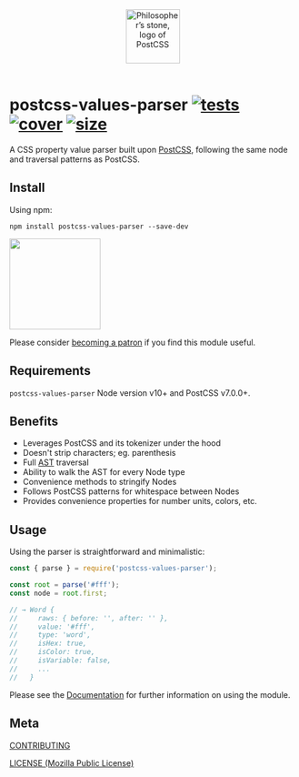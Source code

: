 [tests]: 	https://img.shields.io/circleci/project/github/shellscape/postcss-values-parser.svg
[tests-url]: https://circleci.com/gh/shellscape/postcss-values-parser

[cover]: https://codecov.io/gh/shellscape/postcss-values-parser/branch/master/graph/badge.svg
[cover-url]: https://codecov.io/gh/shellscape/postcss-values-parser

[size]: https://packagephobia.now.sh/badge?p=postcss-values-parser
[size-url]: https://packagephobia.now.sh/result?p=postcss-values-parser

<div align="center">
  <img width="95" height="95" title="Philosopher’s stone, logo of PostCSS" src="http://postcss.github.io/postcss/logo.svg"><br/><br/>
</div>

# postcss-values-parser [![tests][tests]][tests-url] [![cover][cover]][cover-url] [![size][size]][size-url]

A CSS property value parser built upon [PostCSS](https://github.com/postcss/postcss),
following the same node and traversal patterns as PostCSS.

## Install

Using npm:

```console
npm install postcss-values-parser --save-dev
```

<a href="https://www.patreon.com/shellscape">
  <img src="https://c5.patreon.com/external/logo/become_a_patron_button@2x.png" width="160">
</a>

Please consider [becoming a patron](https://www.patreon.com/shellscape) if you find this module useful.

## Requirements

`postcss-values-parser` Node version v10+ and PostCSS v7.0.0+.

## Benefits

- Leverages PostCSS and its tokenizer under the hood
- Doesn't strip characters; eg. parenthesis
- Full [AST](https://en.wikipedia.org/wiki/Abstract_syntax_tree) traversal
- Ability to walk the AST for every Node type
- Convenience methods to stringify Nodes
- Follows PostCSS patterns for whitespace between Nodes
- Provides convenience properties for number units, colors, etc.

## Usage

Using the parser is straightforward and minimalistic:

```js
const { parse } = require('postcss-values-parser');

const root = parse('#fff');
const node = root.first;

// → Word {
//     raws: { before: '', after: '' },
//     value: '#fff',
//     type: 'word',
//     isHex: true,
//     isColor: true,
//     isVariable: false,
//     ...
//   }
```

Please see the [Documentation](./docs/README.md) for further information on using the module.

## Meta

[CONTRIBUTING](./.github/CONTRIBUTING.md)

[LICENSE (Mozilla Public License)](./LICENSE)
